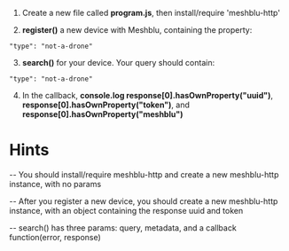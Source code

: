 1) Create a new file called **program.js**, then install/require 'meshblu-http'

2) **register()** a new device with Meshblu, containing the property:
```
"type": "not-a-drone"
```

3) **search()** for your device. Your query should contain:
```
"type": "not-a-drone"
```

4) In the callback, **console.log response[0].hasOwnProperty("uuid")**, **response[0].hasOwnProperty("token")**, and **response[0].hasOwnProperty("meshblu")**

# Hints
-- You should install/require meshblu-http and create a new meshblu-http instance, with no params

-- After you register a new device, you should create a new meshblu-http instance, with an object containing the response uuid and token

-- search() has three params: query, metadata, and a callback function(error, response)
